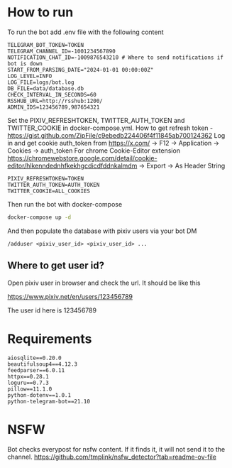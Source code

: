 # How to run

To run the bot add .env file with the following content

```
TELEGRAM_BOT_TOKEN=TOKEN
TELEGRAM_CHANNEL_ID=-1001234567890
NOTIFICATION_CHAT_ID=-1009876543210 # Where to send notifications if bot is down
START_FROM_PARSING_DATE="2024-01-01 00:00:00Z"
LOG_LEVEL=INFO
LOG_FILE=logs/bot.log
DB_FILE=data/database.db
CHECK_INTERVAL_IN_SECONDS=60
RSSHUB_URL=http://rsshub:1200/
ADMIN_IDS=123456789,987654321
```
Set the PIXIV_REFRESHTOKEN, TWITTER_AUTH_TOKEN and TWITTER_COOKIE in docker-compose.yml.
How to get refresh token - https://gist.github.com/ZipFile/c9ebedb224406f4f11845ab700124362
Log in and get cookie auth_token from https://x.com/ -> F12 -> Application -> Cookies -> auth_token
For chrome Cookie-Editor extension https://chromewebstore.google.com/detail/cookie-editor/hlkenndednhfkekhgcdicdfddnkalmdm -> Export -> As Header String

``` 
PIXIV_REFRESHTOKEN=TOKEN
TWITTER_AUTH_TOKEN=AUTH_TOKEN
TWITTER_COOKIE=ALL_COOKIES

```

Then run the bot with docker-compose

```sh
docker-compose up -d
```
And then populate the database with pixiv users via your bot DM
```
/adduser <pixiv_user_id> <pixiv_user_id> ...
```

## Where to get user id?

Open pixiv user in browser and check the url. It should be like this

https://www.pixiv.net/en/users/123456789

The user id here is 123456789

# Requirements

```
aiosqlite==0.20.0
beautifulsoup4==4.12.3
feedparser==6.0.11
httpx==0.28.1
loguru==0.7.3
pillow==11.1.0
python-dotenv==1.0.1
python-telegram-bot==21.10
```

# NSFW
Bot checks everypost for nsfw content. If it finds it, it will not send it to the channel. 
https://github.com/tmplink/nsfw_detector?tab=readme-ov-file
